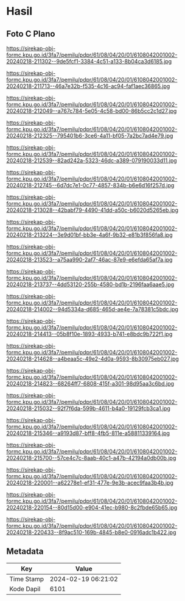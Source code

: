 # Hasil

## Foto C Plano

https://sirekap-obj-formc.kpu.go.id/3fa7/pemilu/pdpr/61/08/04/20/01/6108042001002-20240218-211302--9de5fcf1-3384-4c51-a133-8b04ca3d6185.jpg

https://sirekap-obj-formc.kpu.go.id/3fa7/pemilu/pdpr/61/08/04/20/01/6108042001002-20240218-211713--46a7e32b-f535-4c16-ac94-faf1aec36865.jpg

https://sirekap-obj-formc.kpu.go.id/3fa7/pemilu/pdpr/61/08/04/20/01/6108042001002-20240218-212049--a767c784-5e05-4c58-bd00-86b5cc2c1d27.jpg

https://sirekap-obj-formc.kpu.go.id/3fa7/pemilu/pdpr/61/08/04/20/01/6108042001002-20240218-212325--795401b6-3ce6-4a11-bf05-7a2bc7ad4e79.jpg

https://sirekap-obj-formc.kpu.go.id/3fa7/pemilu/pdpr/61/08/04/20/01/6108042001002-20240218-212539--82ad242a-5323-46dc-a389-079190033d11.jpg

https://sirekap-obj-formc.kpu.go.id/3fa7/pemilu/pdpr/61/08/04/20/01/6108042001002-20240218-212745--6d7dc7e1-0c77-4857-834b-b6e6d16f257d.jpg

https://sirekap-obj-formc.kpu.go.id/3fa7/pemilu/pdpr/61/08/04/20/01/6108042001002-20240218-213028--42babf79-4490-41dd-a50c-b6020d5265eb.jpg

https://sirekap-obj-formc.kpu.go.id/3fa7/pemilu/pdpr/61/08/04/20/01/6108042001002-20240218-213224--3e9d01bf-bb3e-4a6f-9b32-e81b3f856fa8.jpg

https://sirekap-obj-formc.kpu.go.id/3fa7/pemilu/pdpr/61/08/04/20/01/6108042001002-20240218-213523--a75aa990-2af7-46ac-87e9-e6efda65af7a.jpg

https://sirekap-obj-formc.kpu.go.id/3fa7/pemilu/pdpr/61/08/04/20/01/6108042001002-20240218-213737--4dd53120-255b-4580-bd1b-2196faa6aae5.jpg

https://sirekap-obj-formc.kpu.go.id/3fa7/pemilu/pdpr/61/08/04/20/01/6108042001002-20240218-214002--94d5334a-d685-465d-ae4e-7a78381c5bdc.jpg

https://sirekap-obj-formc.kpu.go.id/3fa7/pemilu/pdpr/61/08/04/20/01/6108042001002-20240218-214413--05b8f10e-1893-4933-b741-e8bdc9b722f1.jpg

https://sirekap-obj-formc.kpu.go.id/3fa7/pemilu/pdpr/61/08/04/20/01/6108042001002-20240218-214628--a4beaa5c-49e2-4d0a-9593-8b30975eb027.jpg

https://sirekap-obj-formc.kpu.go.id/3fa7/pemilu/pdpr/61/08/04/20/01/6108042001002-20240218-214823--68264ff7-6808-415f-a301-98d95aa3c6bd.jpg

https://sirekap-obj-formc.kpu.go.id/3fa7/pemilu/pdpr/61/08/04/20/01/6108042001002-20240218-215032--92f7f6da-599b-4611-b4a0-19129fcb3ca1.jpg

https://sirekap-obj-formc.kpu.go.id/3fa7/pemilu/pdpr/61/08/04/20/01/6108042001002-20240218-215346--a9193d87-bff8-4fb5-811e-a58811339164.jpg

https://sirekap-obj-formc.kpu.go.id/3fa7/pemilu/pdpr/61/08/04/20/01/6108042001002-20240218-215700--57ce4c7c-8aab-40c1-a47b-42194a0db00b.jpg

https://sirekap-obj-formc.kpu.go.id/3fa7/pemilu/pdpr/61/08/04/20/01/6108042001002-20240218-220001--a62278e1-ef31-477e-9e3b-acec9faa3b4b.jpg

https://sirekap-obj-formc.kpu.go.id/3fa7/pemilu/pdpr/61/08/04/20/01/6108042001002-20240218-220154--80d15d00-e904-41ec-b980-8c2fbde65b65.jpg

https://sirekap-obj-formc.kpu.go.id/3fa7/pemilu/pdpr/61/08/04/20/01/6108042001002-20240218-220433--8f9ac510-169b-4845-b8e0-0916adc1b422.jpg


## Metadata

| Key        | Value               |
| ---------- | ------------------- |
| Time Stamp | 2024-02-19 06:21:02 |
| Kode Dapil | 6101                |



